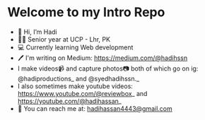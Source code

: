 # Welcome to my Intro Repo
- 👋 Hi, I’m Hadi
- 👨‍🎓 Senior year at UCP - Lhr, PK
- 💻 Currently learning Web development
- 🖊 I'm writing on Medium: https://medium.com/@hadihssn
- I make videos📹 and capture photos📷 both of which go on ig: @hadiproductions_ and @syedhadihssn._
- I also sometimes make youtube videos: https://www.youtube.com/@reviewbox_ and https://youtube.com/@hadihassan_
- 📧 You can reach me at: hadihassan4443@gmail.com

<!---
hadihssn/hadihssn is a ✨ special ✨ repository because its `README.md` (this file) appears on your GitHub profile.
You can click the Preview link to take a look at your changes.
--->
